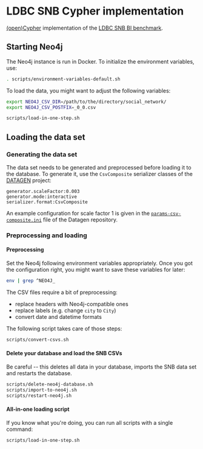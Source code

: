 # LDBC SNB Cypher implementation

[(open)Cypher](http://www.opencypher.org/) implementation of the [LDBC SNB BI benchmark](https://github.com/ldbc/ldbc_snb_docs).

## Starting Neo4j

The Neo4j instance is run in Docker. To initialize the environment variables, use:

```bash
. scripts/environment-variables-default.sh
```

To load the data, you might want to adjust the following variables:

```bash
export NEO4J_CSV_DIR=/path/to/the/directory/social_network/
export NEO4J_CSV_POSTFIX=_0_0.csv
```

```bash
scripts/load-in-one-step.sh
```

## Loading the data set

### Generating the data set

The data set needs to be generated and preprocessed before loading it to the database. To generate it, use the `CsvComposite` serializer classes of the [DATAGEN](https://github.com/ldbc/ldbc_snb_datagen/) project:

```
generator.scaleFactor:0.003
generator.mode:interactive
serializer.format:CsvComposite
```

An example configuration for scale factor 1 is given in the [`params-csv-composite.ini`](https://github.com/ldbc/ldbc_snb_datagen/blob/dev/params-csv-composite.ini) file of the Datagen repository.

### Preprocessing and loading
#### Preprocessing

Set the Neo4j following environment variables appropriately. Once you got the configuration right, you might want to save these variables for later:

```bash
env | grep ^NEO4J_
```

The CSV files require a bit of preprocessing:

* replace headers with Neo4j-compatible ones
* replace labels (e.g. change `city` to `City`)
* convert date and datetime formats

The following script takes care of those steps:

```bash
scripts/convert-csvs.sh
```

#### Delete your database and load the SNB CSVs

Be careful -- this deletes all data in your database, imports the SNB data set and restarts the database.

```bash
scripts/delete-neo4j-database.sh
scripts/import-to-neo4j.sh
scripts/restart-neo4j.sh
```

#### All-in-one loading script

If you know what you're doing, you can run all scripts with a single command:

```bash
scripts/load-in-one-step.sh
```
